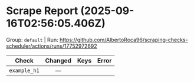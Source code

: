 # Scrape Report (2025-09-16T02:56:05.406Z)

Group: `default`  |  Run: https://github.com/AlbertoRoca96/scraping-checks-scheduler/actions/runs/17752972692

| Check | Changed | Keys | Error |
|---|:---:|:--|:--|
| `example_h1` | — |  |  |
